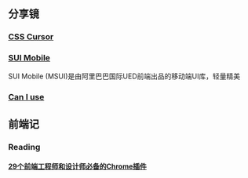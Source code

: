 ## 分享镜

### [CSS Cursor](http://css-cursor.techstream.org/)

### [SUI Mobile](https://github.com/sdc-alibaba/SUI-Mobile)

SUI Mobile (MSUI)是由阿里巴巴国际UED前端出品的移动端UI库，轻量精美

### [Can I use](http://caniuse.com/)

## 前端记

### Reading

#### [29个前端工程师和设计师必备的Chrome插件](http://get.ftqq.com/8215.get)

